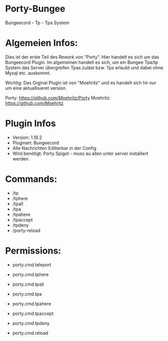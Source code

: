 # Porty-Bungee
Bungeecord - Tp - Tpa System
# Algemeien Infos: 

Dies ist der erste Teil des Rework von "Porty". Hier handelt es sich um das Bungeecord Plugin. Im algemeinen handelt es sich,
um ein Bungee Tpa/tp System das Server übergreifen Tpas zuläst bzw. Tps erlaubt und dabei ohne Mysql etc. auskommt. 

Wichtig: Das Orginal Plugin ist von "Moehritz" und es handelt sich hir nur um eine aktuallisieret version. 

Porty: https://github.com/Moehritz/Porty
Moehritz: https://github.com/Moehritz

# Plugin Infos
- Version: 1.19.2
- Pluginart: Bungeecord
- Alle Nachrichten Editierbar in der Config
- Wird benötigt: Porty Spigot - muss au allen unter server installiert werden.

# Commands:
- /tp <player> <player>
- /tphere <player> 
- /tpall <player>
- /tpa <player> 
- /tpahere <player> 
- /tpaccept 
- /tpdeny 
- /porty-reload 

# Permissions:
- porty.cmd.teleport
- porty.cmd.tphere
- porty.cmd.tpall
- porty.cmd.tpa
- porty.cmd.tpahere
- porty.cmd.tpaccept
- porty.cmd.tpdeny

- porty.cmd.reload


